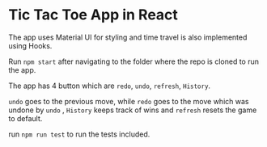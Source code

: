 # Tic Tac Toe App in React

The app uses Material UI for styling and time travel is also implemented using Hooks.

Run `npm start` after navigating to the folder where the repo is cloned to run the app.

The app has 4 button which are `redo`, `undo`, `refresh`, `History`.

`undo` goes to the previous move, while `redo` goes to the move which was undone by `undo` , `History` keeps track of wins and `refresh` resets the game to default.

run `npm run test` to run the tests included.
